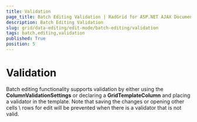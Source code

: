 ```yaml
---
title: Validation
page_title: Batch Editing Validation | RadGrid for ASP.NET AJAX Documentation
description: Batch Editing Validation
slug: grid/data-editing/edit-mode/batch-editing/validation
tags: batch,editing,validation
published: True
position: 5
---
```


# Validation

Batch editing functionality supports validation by either using the **ColumnValidationSettings** or declaring a **GridTemplateColumn** and placing a validator in the template. Note that saving the changes or	opening other cells \ rows for edit will be prevented when there is a validator that is not valid.



